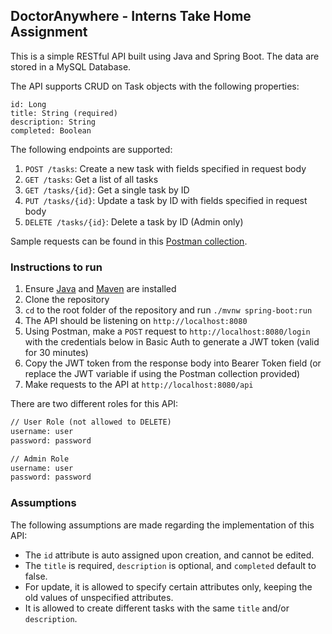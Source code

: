 ## DoctorAnywhere - Interns Take Home Assignment

This is a simple RESTful API built using Java and Spring Boot. The data are stored in a MySQL Database.

The API supports CRUD on Task objects with the following properties:
```
id: Long
title: String (required)
description: String
completed: Boolean
```

The following endpoints are supported:
1. `POST /tasks`: Create a new task with fields specified in request body
2. `GET /tasks`: Get a list of all tasks
3. `GET /tasks/{id}`: Get a single task by ID 
4. `PUT /tasks/{id}`: Update a task by ID with fields specified in request body
5. `DELETE /tasks/{id}`: Delete a task by ID (Admin only)


Sample requests can be found in this [Postman collection](https://api.postman.com/collections/20956562-1067eff2-b472-41f8-9340-82adefcfd9cc?access_key=PMAT-01H02Z0RN5X7W19HTD2WKHQACJ).

### Instructions to run
1. Ensure [Java](https://www.oracle.com/java/technologies/downloads/) and [Maven](https://maven.apache.org/download.cgi) are installed
2. Clone the repository
3. `cd` to the root folder of the repository and run `./mvnw spring-boot:run`
4. The API should be listening on `http://localhost:8080`
5. Using Postman, make a `POST` request to `http://localhost:8080/login` with the credentials below in Basic Auth to generate a JWT token (valid for 30 minutes)
6. Copy the JWT token from the response body into Bearer Token field (or replace the JWT variable if using the Postman collection provided)
7. Make requests to the API at `http://localhost:8080/api`

There are two different roles for this API:
```markdown
// User Role (not allowed to DELETE)
username: user
password: password

// Admin Role
username: user
password: password
```

### Assumptions
The following assumptions are made regarding the implementation of this API:
- The `id` attribute is auto assigned upon creation, and cannot be edited.
- The `title` is required, `description` is optional, and `completed` default to false.
- For update, it is allowed to specify certain attributes only, keeping the old values of unspecified attributes.
- It is allowed to create different tasks with the same `title` and/or `description`.
